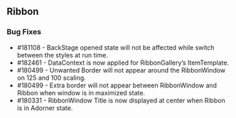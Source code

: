 ## Ribbon

### Bug Fixes

* \#181108 - BackStage opened state will not be affected while switch between the styles at run time.
* \#182461 - DataContext is now applied for RibbonGallery’s ItemTemplate.
* \#180499 - Unwanted Border will not appear around the RibbonWindow on 125 and 100 scaling.
* \#180499 - Extra border will not appear between RibbonWindow and Ribbon when window is in maximized state.
* \#180331 - RibbonWindow Title is now displayed at center when Ribbon is in Adorner state.
